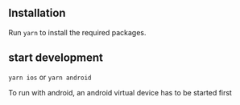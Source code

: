 ## Installation

Run `yarn` to install the required packages.

## start development

`yarn ios` or `yarn android` 

To run with android, an android virtual device has to be started first